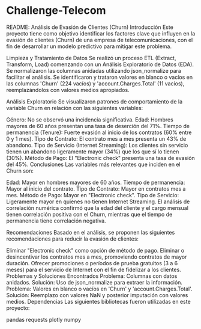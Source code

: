 # Challenge-Telecom
README: Análisis de Evasión de Clientes (Churn)
Introducción
Este proyecto tiene como objetivo identificar los factores clave que influyen en la evasión de clientes (Churn) de una empresa de telecomunicaciones, con el fin de desarrollar un modelo predictivo para mitigar este problema.

Limpieza y Tratamiento de Datos
Se realizó un proceso ETL (Extract, Transform, Load) comenzando con un Análisis Exploratorio de Datos (EDA). Se normalizaron las columnas anidadas utilizando json_normalize para facilitar el análisis. Se identificaron y trataron valores en blanco o vacíos en las columnas 'Churn' (224 vacíos) y 'account.Charges.Total' (11 vacíos), reemplazándolos con valores medios apropiados.

Análisis Exploratorio
Se visualizaron patrones de comportamiento de la variable Churn en relación con las siguientes variables:

Género: No se observó una incidencia significativa.
Edad: Hombres mayores de 60 años presentan una tasa de deserción del 71%.
Tiempo de permanencia (Tenure): Fuerte evasión al inicio de los contratos (60% entre 0 y 1 mes).
Tipo de Contrato: El contrato mes a mes presenta un 43% de abandono.
Tipo de Servicio (Internet Streaming): Los clientes sin servicio tienen un abandono ligeramente mayor (34%) que los que sí lo tienen (30%).
Método de Pago: El "Electronic check" presenta una tasa de evasión del 45%.
Conclusiones
Las variables más relevantes que inciden en el Churn son:

Edad: Mayor en hombres mayores de 60 años.
Tiempo de permanencia: Mayor al inicio del contrato.
Tipo de Contrato: Mayor en contratos mes a mes.
Método de Pago: Mayor en "Electronic check".
Tipo de Servicio: Ligeramente mayor en quienes no tienen Internet Streaming.
El análisis de correlación numérica confirmó que la edad del cliente y el cargo mensual tienen correlación positiva con el Churn, mientras que el tiempo de permanencia tiene correlación negativa.

Recomendaciones
Basado en el análisis, se proponen las siguientes recomendaciones para reducir la evasión de clientes:

Eliminar "Electronic check" como opción de método de pago.
Eliminar o desincentivar los contratos mes a mes, promoviendo contratos de mayor duración.
Ofrecer promociones o períodos de prueba gratuitos (3 a 6 meses) para el servicio de Internet con el fin de fidelizar a los clientes.
Problemas y Soluciones Encontrados
Problema: Columnas con datos anidados.
Solución: Uso de json_normalize para extraer la información.
Problema: Valores en blanco o vacíos en 'Churn' y 'account.Charges.Total'.
Solución: Reemplazo con valores NaN y posterior imputación con valores medios.
Dependencias
Las siguientes bibliotecas fueron utilizadas en este proyecto:

pandas
requests
plotly
numpy
